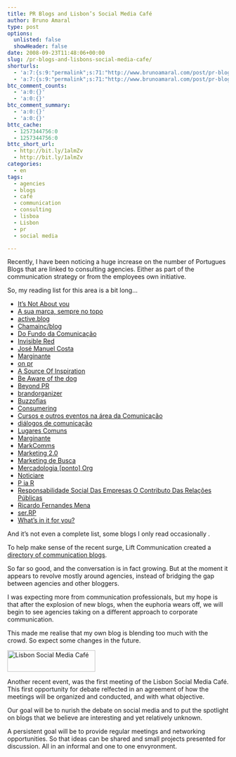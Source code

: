 ```yaml
---
title: PR Blogs and Lisbon’s Social Media Café
author: Bruno Amaral
type: post
options:
  unlisted: false
  showHeader: false
date: 2008-09-23T11:48:06+00:00
slug: /pr-blogs-and-lisbons-social-media-cafe/
shorturls:
  - 'a:7:{s:9:"permalink";s:71:"http://www.brunoamaral.com/post/pr-blogs-and-lisbons-social-media-cafe/";s:7:"tinyurl";s:25:"http://tinyurl.com/cxqrvu";s:5:"bitly";s:20:"http://bit.ly/18vVcq";s:5:"snipr";s:22:"http://snipr.com/eunkl";s:5:"snurl";s:22:"http://snurl.com/eunkl";s:7:"snipurl";s:24:"http://snipurl.com/eunkl";s:4:"isgd";s:17:"http://is.gd/pNjk";}'
  - 'a:7:{s:9:"permalink";s:71:"http://www.brunoamaral.com/post/pr-blogs-and-lisbons-social-media-cafe/";s:7:"tinyurl";s:25:"http://tinyurl.com/cxqrvu";s:5:"bitly";s:20:"http://bit.ly/18vVcq";s:5:"snipr";s:22:"http://snipr.com/eunkl";s:5:"snurl";s:22:"http://snurl.com/eunkl";s:7:"snipurl";s:24:"http://snipurl.com/eunkl";s:4:"isgd";s:17:"http://is.gd/pNjk";}'
btc_comment_counts:
  - 'a:0:{}'
  - 'a:0:{}'
btc_comment_summary:
  - 'a:0:{}'
  - 'a:0:{}'
bttc_cache:
  - 1257344756:0
  - 1257344756:0
bttc_short_url:
  - http://bit.ly/1almZv
  - http://bit.ly/1almZv
categories:
  - en
tags:
  - agencies
  - blogs
  - café
  - communication
  - consulting
  - lisboa
  - Lisbon
  - pr
  - social media

---
```

Recently, I have been noticing a huge increase on the number of Portugues Blogs that are linked to consulting agencies. Either as part of the communication strategy or from the employees own initiative.

So, my reading list for this area is a bit long&#8230;

  * [It&#8217;s Not About you][1] 
  * [A sua marca, sempre no topo][2]
  * [active.blog][3]
  * [Chamainc/blog][4]
  * [Do Fundo da Comunicação][5] 
  * [Invisible Red][6]
  * [José Manuel Costa][7]
  * [Marginante][8]
  * [on pr][9]
  * [A Source Of Inspiration][10]
  * [Be Aware of the dog][11]
  * [Beyond PR][12]
  * [brandorganizer][13]
  * [Buzzofias][14]
  * [Consumering][15]
  * [Cursos e outros eventos na área da Comunicação][16]
  * [diálogos de comunicação][17]
  * [Lugares Comuns][18]
  * [Marginante][19]
  * [MarkComms][20]
  * [Marketing 2.0][21]
  * [Marketing de Busca][22]
  * [Mercadologia [ponto] Org][23]
  * [Noticiare][24]
  * [P ia R][25]
  * [Responsabilidade Social Das Empresas O Contributo Das Relações Públicas][26]
  * [Ricardo Fernandes Mena][27]
  * [ser.RP][28]
  * [What&#8217;s in it for you?][29]

And it&#8217;s not even a complete list, some blogs I only read occasionally .

To help make sense of the recent surge, Lift Communication created a [directory of communication blogs][30].

So far so good, and the conversation is in fact growing. But at the moment it appears to revolve mostly around agencies, instead of bridging the gap between agencies and other bloggers.

I was expecting more from communication professionals, but my hope is that after the explosion of new blogs, when the euphoria wears off, we will begin to see agencies taking on a different approach to corporate communication.

This made me realise that my own blog is blending too much with the crowd. So expect some changes in the future.

[<img class="size-full wp-image-924" title="socialmediacafelisboa" src="/wp-content/uploads/2008/09/socialmediacafelx1.jpg" alt="Lisbon Social Media Café" width="200" height="49" />][31]
  
Another recent event, was the first meeting of the Lisbon Social Media Café. This first opportunity for debate relfected in an agreement of how the meetings will be organized and conducted, and with what objective.

Our goal will be to nurish the debate on social media and to put the spotlight on blogs that we believe are interesting and yet relatively unknown.

A persistent goal will be to provide regular meetings and networking opportunities. So that ideas can be shared and small projects presented for discussion. All in an informal and one to one envyronment.

 [1]: http://notaboutyou.lift.com.pt
 [2]: http://blogabove.blogspot.com
 [3]: http://blog.activemedia.pt
 [4]: http://chamainc.com/blog
 [5]: http://dofundodacomunicacao.blogspot.com
 [6]: http://invisiblered.blogspot.com
 [7]: http://josemanuelcosta.blogs.sapo.pt
 [8]: http://marginante.blogs.sapo.pt/
 [9]: http://on-pr.blogspot.com/
 [10]: http://www.asourceofinspiration.com/
 [11]: http://beawareofthedog.blogspot.com
 [12]: http://beyondpr.blogspot.com
 [13]: http://brandorganizer.com/
 [14]: http://buzzofias.blogspot.com
 [15]: http://consumering.blogspot.com
 [16]: http://cursos-eventos-cc.blogspot.com
 [17]: http://dialogosdecomunicacao.blogspot.com
 [18]: http://lpm.blogs.sapo.pt
 [19]: http://marginante.blogs.sapo.pt
 [20]: http://comunicacaomarketing.blogspot.com
 [21]: http://www.mktg2.net
 [22]: http://www.marketingdebusca.com
 [23]: http://www.mercadologia.org
 [24]: http://noticiare.wordpress.com
 [25]: http://piar.blogs.sapo.pt
 [26]: Http://Rp-Rse.Blogspot.Com/
 [27]: http://ricardomena.wordpress.com
 [28]: http://serrp.blogspot.com
 [29]: http://wiifypr.wordpress.com
 [30]: http://blogs.lift.com.pt
 [31]: http://lisbon.socialmedicafe.net